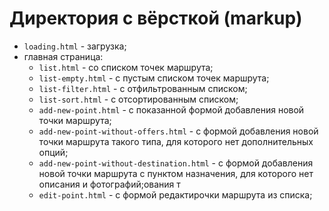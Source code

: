 # Директория с вёрсткой (markup)

* `loading.html` - загрузка;
* главная страница:
  * `list.html` - со списком точек маршрута;
  * `list-empty.html` - с пустым списком точек маршрута;
  * `list-filter.html` - с отфильтрованным списком;
  * `list-sort.html` - с отсортированным списком;
  * `add-new-point.html` - с показанной формой добавления новой точки маршрута;
  * `add-new-point-without-offers.html` - с формой добавления новой точки маршрута такого типа, для которого нет дополнительных опций;
  * `add-new-point-without-destination.html` - с формой добавления новой точки маршрута с пунктом назначения, для которого нет описания и фотографий;ования т
  * `edit-point.html` - с формой редактирочки маршрута из списка;

